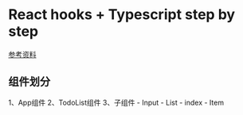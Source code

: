# React hooks + Typescript step by step

[参考资料](https://www.bilibili.com/video/BV1ev41147DQ?p=2&spm_id_from=pageDriver)

## 组件划分

  1、App组件
  2、TodoList组件
  3、子组件
    - Input
    - List
      - index
      - Item 